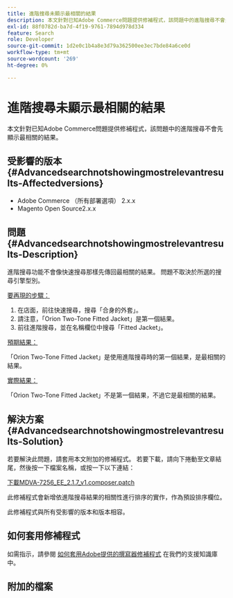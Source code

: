 ```yaml
---
title: 進階搜尋未顯示最相關的結果
description: 本文針對已知Adobe Commerce問題提供修補程式，該問題中的進階搜尋不會先顯示最相關的結果。
exl-id: 88f0782d-ba7d-4f19-9761-7894d978d334
feature: Search
role: Developer
source-git-commit: 1d2e0c1b4a8e3d79a362500ee3ec7bde84a6ce0d
workflow-type: tm+mt
source-wordcount: '269'
ht-degree: 0%

---
```


# 進階搜尋未顯示最相關的結果

本文針對已知Adobe Commerce問題提供修補程式，該問題中的進階搜尋不會先顯示最相關的結果。

## 受影響的版本 {#Advancedsearchnotshowingmostrelevantresults-Affectedversions}

* Adobe Commerce （所有部署選項） 2.x.x
* Magento Open Source2.x.x

## 問題 {#Advancedsearchnotshowingmostrelevantresults-Description}

進階搜尋功能不會像快速搜尋那樣先傳回最相關的結果。 問題不取決於所選的搜尋引擎型別。

<u>要再現的步驟：</u>

1. 在店面，前往快速搜尋，搜尋「合身的外套」。
1. 請注意，「Orion Two-Tone Fitted Jacket」是第一個結果。
1. 前往進階搜尋，並在名稱欄位中搜尋「Fitted Jacket」。

<u>預期結果：</u>

「Orion Two-Tone Fitted Jacket」是使用進階搜尋時的第一個結果，是最相關的結果。

<u>實際結果：</u>

「Orion Two-Tone Fitted Jacket」不是第一個結果，不過它是最相關的結果。

## 解決方案 {#Advancedsearchnotshowingmostrelevantresults-Solution}

若要解決此問題，請套用本文附加的修補程式。 若要下載，請向下捲動至文章結尾，然後按一下檔案名稱，或按一下以下連結：

[下載MDVA-7256\_EE\_2.1.7\_v1.composer.patch](assets/MDVA-7256_EE_2.1.7_v1.composer.patch.zip)

此修補程式會新增依進階搜尋結果的相關性進行排序的實作，作為預設排序欄位。

此修補程式與所有受影響的版本和版本相容。

## 如何套用修補程式

如需指示，請參閱 [如何套用Adobe提供的撰寫器修補程式](/help/how-to/general/how-to-apply-a-composer-patch-provided-by-magento.md) 在我們的支援知識庫中。

## 附加的檔案
